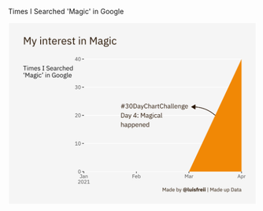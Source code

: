 Times I Searched 'Magic' in Google

![alt text](https://github.com/luisfrein/-30DayChartChallenge/blob/master/2021/4.Magical/4.Magical.png)
